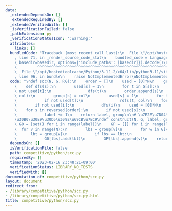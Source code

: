 ```yaml
---
data:
  _extendedDependsOn: []
  _extendedRequiredBy: []
  _extendedVerifiedWith: []
  _isVerificationFailed: false
  _pathExtension: py
  _verificationStatusIcon: ':warning:'
  attributes:
    links: []
  bundledCode: "Traceback (most recent call last):\n  File \"/opt/hostedtoolcache/Python/3.11.2/x64/lib/python3.11/site-packages/onlinejudge_verify/documentation/build.py\"\
    , line 71, in _render_source_code_stat\n    bundled_code = language.bundle(stat.path,\
    \ basedir=basedir, options={'include_paths': [basedir]}).decode()\n          \
    \         ^^^^^^^^^^^^^^^^^^^^^^^^^^^^^^^^^^^^^^^^^^^^^^^^^^^^^^^^^^^^^^^^^^^^^^^^^^^^^^^^^\n\
    \  File \"/opt/hostedtoolcache/Python/3.11.2/x64/lib/python3.11/site-packages/onlinejudge_verify/languages/python.py\"\
    , line 96, in bundle\n    raise NotImplementedError\nNotImplementedError\n"
  code: "\ndef scc(N, G, RG):\n    order = []\n    used = [0]*N\n    group = [None]*N\n\
    \    def dfs(s):\n        used[s] = 1\n        for t in G[s]:\n            if\
    \ not used[t]:\n                dfs(t)\n        order.append(s)\n    def rdfs(s,\
    \ col):\n        group[s] = col\n        used[s] = 1\n        for t in RG[s]:\n\
    \            if not used[t]:\n                rdfs(t, col)\n    for i in range(N):\n\
    \        if not used[i]:\n            dfs(i)\n    used = [0]*N\n    label = 0\n\
    \    for s in reversed(order):\n        if not used[s]:\n            rdfs(s, label)\n\
    \            label += 1\n    return label, group\n\n# \u7E2E\u7D04\u5F8C\u306E\
    \u30B0\u30E9\u30D5\u3092\u69CB\u7BC9\ndef construct(N, G, label, group):\n   \
    \ G0 = [set() for i in range(label)]\n    GP = [[] for i in range(label)]\n  \
    \  for v in range(N):\n        lbs = group[v]\n        for w in G[v]:\n      \
    \      lbt = group[w]\n            if lbs == lbt:\n                continue\n\
    \            G0[lbs].add(lbt)\n        GP[lbs].append(v)\n    return G0, GP"
  dependsOn: []
  isVerificationFile: false
  path: competitive/python/scc.py
  requiredBy: []
  timestamp: '2023-02-16 23:48:21+09:00'
  verificationStatus: LIBRARY_NO_TESTS
  verifiedWith: []
documentation_of: competitive/python/scc.py
layout: document
redirect_from:
- /library/competitive/python/scc.py
- /library/competitive/python/scc.py.html
title: competitive/python/scc.py
---
```

